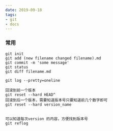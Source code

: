 ```yaml
---
date: 2019-09-18
tags:
- git
- docs
---
```

### 常用

    git init
    git add (new filename changed filename).md
    git commit -m 'some message'
    git status
    git diff filename.md

    git log --pretty=oneline

    回滚到前一个版本
    git reset --hard HEAD^
    回滚到后一个版本，需要知道版本号只要知道前几个数字即可
    git reset --hard version_name


    可以知道每次version 的内容，方便找到版本号
    git reflog
